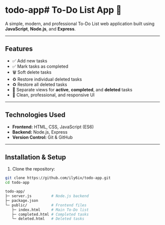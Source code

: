 # todo-app# To-Do List App 📝

A simple, modern, and professional To-Do List web application built using **JavaScript**, **Node.js**, and **Express**.

---

## Features

- ✅ Add new tasks
- ✅ Mark tasks as completed
- 🗑 Soft delete tasks
- ♻ Restore individual deleted tasks
- ♻ Restore all deleted tasks
- 📂 Separate views for **active**, **completed**, and **deleted** tasks
- 🎨 Clean, professional, and responsive UI

---

## Technologies Used

- **Frontend:** HTML, CSS, JavaScript (ES6)
- **Backend:** Node.js, Express
- **Version Control:** Git & GitHub

---

## Installation & Setup

1. Clone the repository:

```bash
git clone https://github.com/ily6ix/todo-app.git
cd todo-app

todo-app/
├─ server.js         # Node.js backend
├─ package.json
└─ public/           # Frontend files
   ├─ index.html     # Main To-Do list
   ├─ completed.html # Completed tasks
   └─ deleted.html   # Deleted tasks


